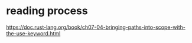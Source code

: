 # reading process
https://doc.rust-lang.org/book/ch07-04-bringing-paths-into-scope-with-the-use-keyword.html